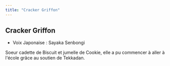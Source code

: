 ```yaml
---
title: "Cracker Griffon"
---
```


Cracker Griffon
---------------



* Voix Japonaise : Sayaka Senbongi


Soeur cadette de Biscuit et jumelle de Cookie, elle a pu commencer à aller à l'école grâce au soutien de Tekkadan.



